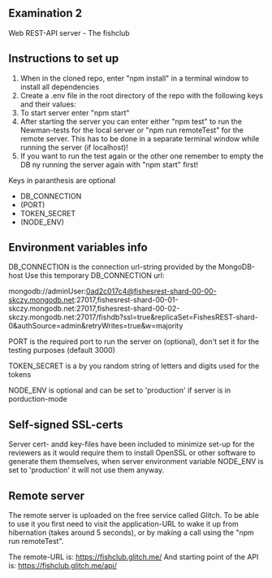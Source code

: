 ## Examination 2

Web REST-API server - The fishclub

## Instructions to set up

1. When in the cloned repo, enter "npm install" in a terminal window to install all dependencies
2. Create a .env file in the root directory of the repo with the following keys and their values:
3. To start server enter "npm start"
4. After starting the server you can enter either "npm test" to run the Newman-tests for the local server or "npm run remoteTest" for the remote server. This has to be done in a separate terminal window while running the server (if localhost)!
5. If you want to run the test again or the other one remember to empty the DB ny running the server again with "npm start" first!


Keys in paranthesis are optional

- DB_CONNECTION
- (PORT)
- TOKEN_SECRET
- (NODE_ENV)

## Environment variables info

DB_CONNECTION is the connection url-string provided by the MongoDB-host
Use this temporary DB_CONNECTION url: 

mongodb://adminUser:0ad2c017c4@fishesrest-shard-00-00-skczy.mongodb.net:27017,fishesrest-shard-00-01-skczy.mongodb.net:27017,fishesrest-shard-00-02-skczy.mongodb.net:27017/fishdb?ssl=true&replicaSet=FishesREST-shard-0&authSource=admin&retryWrites=true&w=majority

PORT is the required port to run the server on (optional), don't set it for the testing purposes (default 3000)

TOKEN_SECRET is a by you random string of letters and digits used for the tokens

NODE_ENV is optional and can be set to 'production' if server is in porduction-mode

## Self-signed SSL-certs

Server cert- andd key-files have been included to minimize set-up for the reviewers as it would require them to install OpenSSL or other software to generate them themselves, when server environment variable NODE_ENV is set to 'production' it will not use them anyway.

## Remote server

The remote server is uploaded on the free service called Glitch. To be able to use it you first need to visit the application-URL
to wake it up from hibernation (takes around 5 seconds), or by making a call using the "npm run remoteTest".

The remote-URL is: https://fishclub.glitch.me/
And starting point of the API is: https://fishclub.glitch.me/api/
